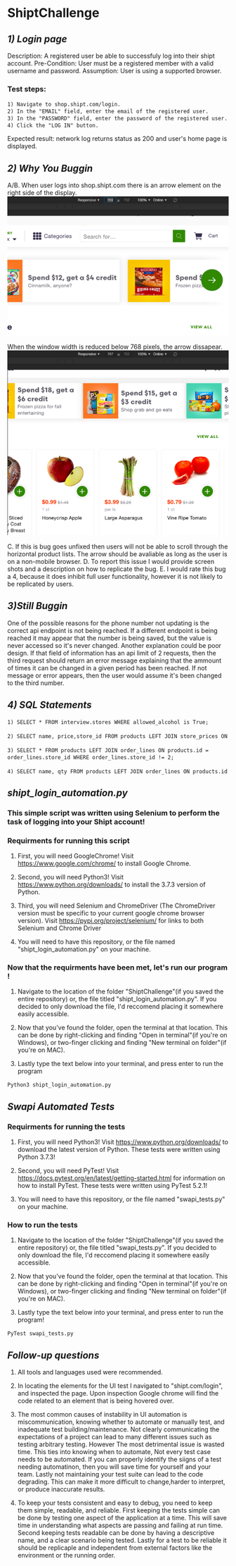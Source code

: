 # ShiptChallenge

## ***1) Login page***
 Description: A registered user be able to successfuly log into their shipt account.
 Pre-Condition: User must be a registered member with a valid username and password.
 Assumption: User is using a supported browser.
### Test steps: 
    1) Navigate to shop.shipt.com/login.
    2) In the "EMAIL" field, enter the email of the registered user.
    3) In the "PASSWORD" field, enter the password of the registered user.
    4) Click the "LOG IN" button.
Expected result: network log returns status as 200 and user's home page is displayed. 

## ***2) Why You Buggin***
A/B. When user logs into shop.shipt.com there is an arrow element on the right side of the display.
![](./shipt_home_normal.png)

When the window width is reduced below 768 pixels, the arrow dissapear.
![](./shipt_home_broken.png)

 C. If this is bug goes unfixed then users will not be able to scroll through the horizontal product lists. The arrow should be avaliable as long as the user is on a non-mobile browser.
 D. To report this issue I would provide screen shots and a description on how to replicate the bug.
 E. I would rate this bug a 4, because it does inhibit full user functionality, however it is not likely to be replicated by users.

## ***3)Still Buggin***
One of the possible reasons for the phone number not updating is the correct api endpoint is not being reached. If a different endpoint is being reached it may appear that the number is being saved, but the value is never accessed so it's never changed. Another explanation could be poor design. If that field of information has an api limit of 2 requests, then the third request should return an error message explaining that the ammount of times it can be changed in a given period has been reached. If not message or error appears, then the user would assume it's been changed to the third number.

## ***4) SQL Statements***
    1) SELECT * FROM interview.stores WHERE allowed_alcohol is True;

    2) SELECT name, price,store_id FROM products LEFT JOIN store_prices ON products.id = store_prices.product_id WHERE store_prices.store_id = 1 ORDER BY price DESC;

    3) SELECT * FROM products LEFT JOIN order_lines ON products.id = order_lines.store_id WHERE order_lines.store_id != 2;

    4) SELECT name, qty FROM products LEFT JOIN order_lines ON products.id = order_lines.product_id;

## ***shipt_login_automation.py***

### This simple script was written using Selenium to perform the task of logging into your Shipt account!

### Requirments for running this script

1) First, you will need GoogleChrome! Visit https://www.google.com/chrome/ to install Google Chrome.

2) Second, you will need Python3! Visit https://www.python.org/downloads/ to install the 3.7.3 version of Python.

3) Third, you will need Selenium and ChromeDriver (The ChromeDriver version must be specific to your current google chrome browser version). Visit https://pypi.org/project/selenium/ for links to both Selenium and Chrome Driver

4) You will need to have this repository, or the file named "shipt_login_automation.py" on your machine.

### Now that the requirments have been met, let's run our program!

1) Navigate to the location of the folder "ShiptChallenge"(if you saved the entire repository) or, the file titled "shipt_login_automation.py". If you decided to only download the file, I'd reccomend placing it somewhere easily accessible.

2) Now that you've found the folder, open the terminal at that location. This can be done by right-clicking and finding "Open in terminal"(if you're on Windows), or two-finger clicking and finding "New terminal on folder"(if you're on MAC).
     
3) Lastly type the text below into your terminal, and press enter to run the program
```
Python3 shipt_login_automation.py
```

## ***Swapi Automated Tests***
### Requirments for running the tests
1) First, you will need Python3! Visit https://www.python.org/downloads/ to download the latest version of Python. These tests were written using Python 3.7.3!

2) Second, you will need PyTest! Visit https://docs.pytest.org/en/latest/getting-started.html for information on how to install PyTest. These tests were written using PyTest 5.2.1!

3) You will need to have this repository, or the file named "swapi_tests.py" on your machine.
### How to run the tests

1) Navigate to the location of the folder "ShiptChallenge"(if you saved the entire repository) or, the file titled "swapi_tests.py". If you decided to only download the file, I'd reccomend placing it somewhere easily accessible.

2) Now that you've found the folder, open the terminal at that location. This can be done by right-clicking and finding "Open in terminal"(if you're on Windows), or two-finger clicking and finding "New terminal on folder"(if you're on MAC).

3) Lastly type the text below into your terminal, and press enter to run the program!
```
PyTest swapi_tests.py
```

## ***Follow-up questions***

1) All tools and languages used were recommended.

2) In locating the elements for the UI test I navigated to "shipt.com/login", and inspected the page. Upon inspection Google chrome will find the code related to an element that is being hovered over.

3) The most common causes of instability in UI automation is miscommunication, knowing whether to automate or manually test, and inadequate test building/maintenance. Not clearly communicating the expectations of a project can lead to many different issues such as testing arbitrary testing. However The most detrimental issue is wasted time. This ties into knowing when to automate, Not every test case needs to be automated. If you can properly identify the siigns of a test needing automatinon, then you will save time for yourself and your team. Lastly not maintaining your test suite can lead to the code degrading. This can make it more difficult to change,harder to interpret, or produce inaccurate results.

4) To keep your tests consistent and easy to debug, you need to keep them simple, readable, and reliable. First keeping the tests simple can be done by testing one aspect of the application at a time. This will save time in understanding what aspects are passing and failing at run time. Second keeping tests readable can be done by having a descriptive name, and a clear scenario being tested. Lastly for a test to be reliable it should be replicaple and independent from external factors like the environment or the running order.